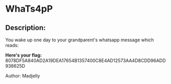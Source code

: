 
# WhaTs4pP
## Description:
You wake up one day to your grandparent's whatsapp message which reads:

**Here's your flag:**
8078DF5A840AD2A19DEA17654B1357400C8E4AD12573AA4D8CDD96ADD938625D

Author: Madjelly

